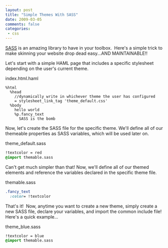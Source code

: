 ```yaml
---
layout: post
title: "Simple Themes With SASS"
date: 2009-03-05
comments: false
categories:
 - css
---
```


[SASS](http://haml.hamptoncatlin.com/docs/rdoc/classes/Sass.html) is an amazing library to have in your toolbox.  Here's a simple trick to make skinning your website drop dead easy...AND MAINTAINABLE!!



Let's start with a simple HAML page that includes a specific stylesheet depending on the user's current theme.



index.html.haml


```haml
%html
  %head
    //dynamically write in whichever theme the user has configured
    = stylesheet_link_tag 'theme_default.css'
  %body
    hello world
    %p.fancy_text
      SASS is the bomb
```

Now, let's create the SASS file for the specific theme. We'll define all of our themeable properties as SASS variables, which will be used later on.

theme\_default.sass
```sass
!textcolor = red
@import themable.sass
```



Can't get much simpler than that! Now, we'll define all of our themed elements and reference the variables declared in the specific theme file.


themable.sass
```sass
.fancy_text
  :color= !textcolor
```

That's it!  Now, anytime you want to create a new theme, simply create a new SASS file, declare your variables, and import the common include file! Here's a quick example...



theme\_blue.sass


```sass
!textcolor = blue
@import themable.sass
```
